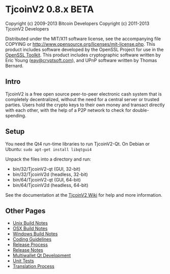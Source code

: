 TjcoinV2 0.8.x BETA
====================

Copyright (c) 2009-2013 Bitcoin Developers
Copyright (c) 2011-2013 TjcoinV2 Developers

Distributed under the MIT/X11 software license, see the accompanying
file COPYING or http://www.opensource.org/licenses/mit-license.php.
This product includes software developed by the OpenSSL Project for use in the [OpenSSL Toolkit](http://www.openssl.org/). This product includes
cryptographic software written by Eric Young ([eay@cryptsoft.com](mailto:eay@cryptsoft.com)), and UPnP software written by Thomas Bernard.


Intro
---------------------
TjcoinV2 is a free open source peer-to-peer electronic cash system that is
completely decentralized, without the need for a central server or trusted
parties.  Users hold the crypto keys to their own money and transact directly
with each other, with the help of a P2P network to check for double-spending.


Setup
---------------------
You need the Qt4 run-time libraries to run TjcoinV2-Qt. On Debian or Ubuntu:
	`sudo apt-get install libqtgui4`

Unpack the files into a directory and run:

- bin/32/TjcoinV2-qt (GUI, 32-bit)
- bin/32/TjcoinV2d (headless, 32-bit)
- bin/64/TjcoinV2-qt (GUI, 64-bit)
- bin/64/TjcoinV2d (headless, 64-bit)

See the documentation at the [TjcoinV2 Wiki](http://TjcoinV2.info)
for help and more information.


Other Pages
---------------------
- [Unix Build Notes](build-unix.md)
- [OSX Build Notes](build-osx.md)
- [Windows Build Notes](build-msw.md)
- [Coding Guidelines](coding.md)
- [Release Process](release-process.md)
- [Release Notes](release-notes.md)
- [Multiwallet Qt Development](multiwallet-qt.md)
- [Unit Tests](unit-tests.md)
- [Translation Process](translation_process.md)
